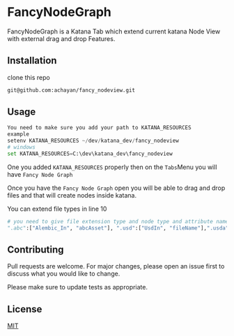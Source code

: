 # FancyNodeGraph

FancyNodeGraph is a Katana Tab which extend current katana Node View with external drag and drop Features.

## Installation

 
clone this repo
```bash
git@github.com:achayan/fancy_nodeview.git
```

## Usage

```python
You need to make sure you add your path to KATANA_RESOURCES
example 
setenv KATANA_RESOURCES ~/dev/katana_dev/fancy_nodeview
# windows
set KATANA_RESOURCES=C:\dev\katana_dev\fancy_nodeview
```
One you added `KATANA_RESOURCES` properly then on the `Tabs`Menu you will have `Fancy Node Graph`

Once you have the `Fancy Node Graph` open you will be able to drag and drop files and that will create nodes inside katana.

You can extend file types in line 10
```python
# you need to give file extension type and node type and attribute name
".abc":["Alembic_In", "abcAsset"], ".usd":["UsdIn", "fileName"],".usda":["UsdIn", "fileName"],".usdc":["UsdIn", "fileName"], ".usdz":["UsdIn", "fileName"]}
```

## Contributing
Pull requests are welcome. For major changes, please open an issue first to discuss what you would like to change.

Please make sure to update tests as appropriate.

## License
[MIT](https://choosealicense.com/licenses/mit/)